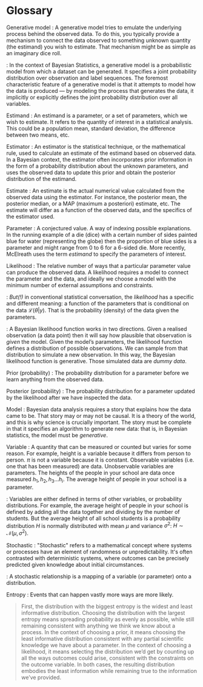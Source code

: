 # Glossary

Generative model
: A generative model tries to emulate the underlying process behind the observed data. To do this, you typically provide a mechanism to connect the data observed to something unknown quantity (the estimand) you wish to estimate. That mechanism might be as simple as an imaginary dice roll.

: In the context of Bayesian Statistics, a generative model is a probabilistic model from which a dataset can be generated. It specifies a joint probability distribution over observation and label sequences. The foremost characteristic feature of a generative model is that it attempts to model how the data is produced — by modeling the process that generates the data, it implicitly or explicitly defines the joint probability distribution over all variables.

Estimand
: An estimand is a parameter, or a set of parameters, which we wish to estimate. It refers to the quantity of interest in a statistical analysis. This could be a population mean, standard deviation, the difference between two means, etc.

Estimator
: An estimator is the statistical technique, or the mathematical rule, used to calculate an estimate of the estimand based on observed data. In a Bayesian context, the estimator often incorporates prior information in the form of a probability distribution about the unknown parameters, and uses the observed data to update this prior and obtain the posterior distribution of the estimand.

Estimate
: An estimate is the actual numerical value calculated from the observed data using the estimator. For instance, the posterior mean, the posterior median, or a MAP (maximum a posteriori) estimate, etc. The estimate will differ as a function of the observed data, and the specifics of the estimator used.

Parameter
: A conjectured value. A way of indexing possible explanations. In the running example of a die (dice) with a certain number of sides painted blue for water  (representing the globe) then the proportion of blue sides is a parameter and might range from 0 to 6 for a 6-sided die. More recently, McElreath uses the term _estimand_ to specify the parameters of interest.

Likelihood
: The relative number of ways that a particular parameter value can produce the observed data. A likelihood requires a model to connect the parameter and the data, and ideally we choose a model with the minimum number of external assumptions and constraints.

: _But(!)_ in conventional statistical conversation, the _likelihood_ has a specific and different meaning: a function of the parameters that is conditional on the data $\mathcal{L}(\theta|y)$. That is the probability (density) of the data given the parameters.

: A Bayesian likelihood function works in two directions. Given a realised observation (a data point) then it will say how plausible that observation is _given_ the model. Given the model’s parameters, the likelihood function defines a distribution of possible observations. We can sample from that distribution to simulate a new observation. In this way, the Bayesian likelihood function is generative. Those simulated data are _dummy data_.

Prior (probability)
: The probability distribution for a parameter before we learn anything from the observed data.

Posterior (probability)
: The probability distribution for a parameter updated by the likelihood after we have inspected the data.

Model
: Bayesian data analysis requires a story that explains how the data came to be. That story may or may not be causal. It is a theory of the world, and this is why science is crucially important. The story must be complete in that it specifies an algorithm to generate new data: that is, in Bayesian statistics, the model must be _generative_.

Variable
: A quantity that can be measured or counted but varies for some reason. For example, height is a variable because it differs from person to person. $\pi$ is not a variable because it is constant. Observable variables (i.e. one that has been measured) are data. Unobservable variables are parameters. The heights of the people in your school are data once measured $h_1, h_2, h_3 ... h_i$. The average height of people in your school is a parameter.

: Variables are either defined in terms of other variables, or probability distributions. For example, the average height of people in your school is defined by adding all the data together and dividing by the number of students. But the average height of all school students is a probability distribution $H$ is normally distributed with mean $\mu$ and variance $\sigma^2$: $H \sim \mathcal{N}(\mu, \sigma^2)$.

Stochastic
: "Stochastic" refers to a mathematical concept where systems or processes have an element of randomness or unpredictability. It's often contrasted with deterministic systems, where outcomes can be precisely predicted given knowledge about initial circumstances.

: A stochastic relationship is a mapping of a variable (or parameter) onto a distribution.

Entropy
: Events that can happen vastly more ways are more likely.

> First, the distribution with the biggest entropy is the widest and least informative distribution. Choosing the distribution with the largest entropy means spreading probability as evenly as possible, while still remaining consistent with anything we think we know about a process. In the context of choosing a prior, it means choosing the least informative distribution consistent with any partial scientific knowledge we have about a parameter. In the context of choosing a likelihood, it means selecting the distribution we’d get by counting up all the ways outcomes could arise, consistent with the constraints on the outcome variable. In both cases, the resulting distribution embodies the least information while remaining true to the information we’ve provided.
  